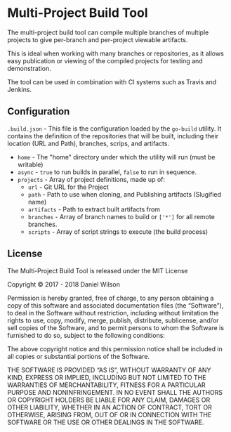 # Multi-Project Build Tool

The multi-project build tool can compile multiple branches of multiple projects to give per-branch and per-project viewable artifacts.

This is ideal when working with many branches or repositories, as it allows easy publication or viewing of the compiled projects for testing and demonstration.

The tool can be used in combination with CI systems such as Travis and Jenkins.

## Configuration

`.build.json` - This file is the configuration loaded by the `go-build` utility.
It contains the definition of the repositories that will be built, including their
location (URL and Path), branches, scrips, and artifacts.
  - `home` - The "home" directory under which the utility will run (must be writable)
  - `async` - `true` to run builds in parallel, `false` to run in sequence.
  - `projects` - Array of project definitions, made up of:
    - `url` - Git URL for the Project
    - `path` - Path to use when cloning, and Publishing artifacts (Slugified name)
    - `artifacts` - Path to extract built artifacts from
    - `branches` - Array of branch names to build or `['*']` for all remote branches.
    - `scripts` - Array of script strings to execute (the build process)


## License

The Multi-Project Build Tool is released under the MIT License

Copyright © 2017 - 2018 Daniel Wilson

Permission is hereby granted, free of charge, to any person
obtaining a copy of this software and associated documentation
files (the “Software”), to deal in the Software without
restriction, including without limitation the rights to use,
copy, modify, merge, publish, distribute, sublicense, and/or sell
copies of the Software, and to permit persons to whom the
Software is furnished to do so, subject to the following
conditions:

The above copyright notice and this permission notice shall be
included in all copies or substantial portions of the Software.

THE SOFTWARE IS PROVIDED “AS IS”, WITHOUT WARRANTY OF ANY KIND,
EXPRESS OR IMPLIED, INCLUDING BUT NOT LIMITED TO THE WARRANTIES
OF MERCHANTABILITY, FITNESS FOR A PARTICULAR PURPOSE AND
NONINFRINGEMENT. IN NO EVENT SHALL THE AUTHORS OR COPYRIGHT
HOLDERS BE LIABLE FOR ANY CLAIM, DAMAGES OR OTHER LIABILITY,
WHETHER IN AN ACTION OF CONTRACT, TORT OR OTHERWISE, ARISING
FROM, OUT OF OR IN CONNECTION WITH THE SOFTWARE OR THE USE OR
OTHER DEALINGS IN THE SOFTWARE.
